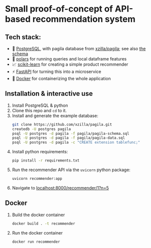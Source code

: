 # Small proof-of-concept of API-based recommendation system

## Tech stack:
- 🐘 [PostgreSQL](https://www.postgresql.org/), with pagila database from [xzilla/pagila](https://github.com/xzilla/pagila); see also [the schema](https://zwbetz-gh.github.io/schemaspy-postgres-github-pages/tables/film.html)
- 🐻 [polars](https://www.pola.rs/) for running queries and local dataframe features
- 📈 [scikit-learn](https://scikit-learn.org/) for creating a simple product recommender
- ⚡ [FastAPI](https://fastapi.tiangolo.com/) for turning this into a microservice
- 🐋 [Docker](https://www.docker.com/) for containerizing the whole application 

## Installation & interactive use

1. Install PostgreSQL & python
2. Clone this repo and `cd` to it.
3. Install and generate the example database:
    ```sh
    git clone https://github.com/xzilla/pagila.git
    createdb -U postgres pagila
    psql -U postgres -d pagila -f pagila/pagila-schema.sql
    psql -U postgres -d pagila -f pagila/pagila-data.sql
    psql -U postgres -d pagila -c "CREATE extension tablefunc;"
    ```
4. Install python requirements:
    ```sh
    pip install -r requirements.txt
    ```
5. Run the recommender API via the `uvicorn` python package:
    ```sh
    uvicorn recommender:app
    ```
6. Navigate to [localhost:8000/recommender/1?n=5](https://localhost:8000/recommender/1?n=5)

## Docker

1. Build the docker container
    ```sh
    docker build . -t recommender
    ```
2. Run the docker container
    ```
    docker run recommender
    ```
